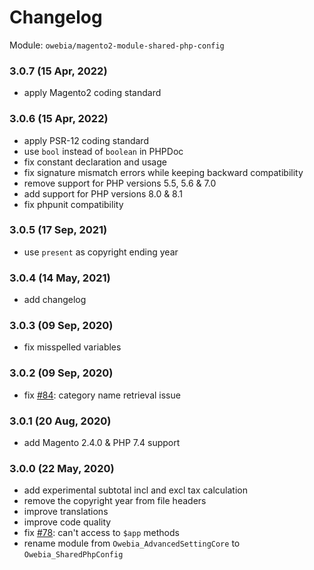 
# Changelog

Module: `owebia/magento2-module-shared-php-config`

### 3.0.7 (15 Apr, 2022)
- apply Magento2 coding standard

### 3.0.6 (15 Apr, 2022)
- apply PSR-12 coding standard
- use `bool` instead of `boolean` in PHPDoc
- fix constant declaration and usage
- fix signature mismatch errors while keeping backward compatibility
- remove support for PHP versions 5.5, 5.6 & 7.0
- add support for PHP versions 8.0 & 8.1
- fix phpunit compatibility

### 3.0.5 (17 Sep, 2021)
- use `present` as copyright ending year

### 3.0.4 (14 May, 2021)
- add changelog

### 3.0.3 (09 Sep, 2020)
- fix misspelled variables

### 3.0.2 (09 Sep, 2020)
- fix [#84](https://github.com/owebia/magento2-module-advanced-shipping/issues/84): category name retrieval issue

### 3.0.1 (20 Aug, 2020)
- add Magento 2.4.0 & PHP 7.4 support

### 3.0.0 (22 May, 2020)
- add experimental subtotal incl and excl tax calculation
- remove the copyright year from file headers
- improve translations
- improve code quality
- fix [#78](https://github.com/owebia/magento2-module-advanced-shipping/issues/78): can't access to `$app` methods
- rename module from `Owebia_AdvancedSettingCore` to `Owebia_SharedPhpConfig`
